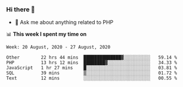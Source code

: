 ### Hi there 👋

<!--
**mustafaculban/mustafaculban** is a ✨ _special_ ✨ repository because its `README.md` (this file) appears on your GitHub profile.

Here are some ideas to get you started:

- 🌱 I’m currently learning ...
- 👯 I’m looking to collaborate on ...
- 🤔 I’m looking for help with ...
- 📫 How to reach me: ...
- 😄 Pronouns: ...
- ⚡ Fun fact: ...

-->
- 💬 Ask me about anything related to PHP


📊 **This week I spent my time on**
<!--START_SECTION:waka-->
```text
Week: 20 August, 2020 - 27 August, 2020

Other        22 hrs 44 mins  ██████████████▓░░░░░░░░░░   59.14 % 
PHP          13 hrs 12 mins  ████████▓░░░░░░░░░░░░░░░░   34.33 % 
JavaScript   1 hr 27 mins    █░░░░░░░░░░░░░░░░░░░░░░░░   03.81 % 
SQL          39 mins         ▒░░░░░░░░░░░░░░░░░░░░░░░░   01.72 % 
Text         12 mins         ░░░░░░░░░░░░░░░░░░░░░░░░░   00.55 % 
```
<!--END_SECTION:waka-->
